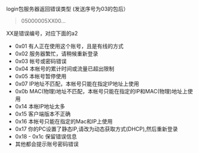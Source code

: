login包服务器返回错误类型 (发送序号为03的包后）<br>
> 05000005XX00...


XX是错误编号，对应下面的a2

* 0x01 有人正在使用这个账号，且是有线的方式
* 0x02 服务器繁忙，请稍候重新登录
* 0x03 帐号或密码错误
* 0x04 本帐号的累计时间或流量已超出限制
* 0x05 本帐号暂停使用
* 0x07 IP地址不匹配，本帐号只能在指定IP地址上使用 
* 0x0b MAC(物理)地址不匹配，本帐号只能在指定的IP和MAC(物理)地址上使用
* 0x14 本帐IP地址太多
* 0x15 客户端版本不正确
* 0x16 本帐号只能在指定的Mac和IP上使用
* 0x17 你的PC设置了静态IP,请改为动态获取方式(DHCP),然后重新登录
* 0x18 - 0x1c 保留错误信息
* 其他都会提示账号密码错误

